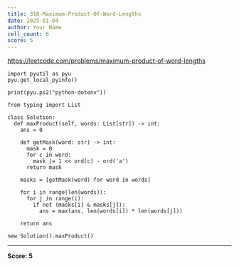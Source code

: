 ```yaml
---
title: 318-Maximum-Product-Of-Word-Lengths
date: 2025-01-04
author: Your Name
cell_count: 6
score: 5
---
```


https://leetcode.com/problems/maximum-product-of-word-lengths


```
import pyutil as pyu
pyu.get_local_pyinfo()
```


```
print(pyu.ps2("python-dotenv"))
```


```
from typing import List
```


```
class Solution:
  def maxProduct(self, words: List[str]) -> int:
    ans = 0

    def getMask(word: str) -> int:
      mask = 0
      for c in word:
        mask |= 1 << ord(c) - ord('a')
      return mask

    masks = [getMask(word) for word in words]

    for i in range(len(words)):
      for j in range(i):
        if not (masks[i] & masks[j]):
          ans = max(ans, len(words[i]) * len(words[j]))

    return ans
```


```
new Solution().maxProduct()
```


---
**Score: 5**